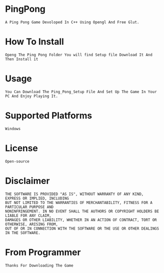 # PingPong

    A Ping Pong Game Devoloped In C++ Using Opengl And Free Glut.
    
# How To Install

    Openg The Ping Pong Folder You will find Setup file Download It And Then Install it 

# Usage

    You Can Download The Ping_Pong_Setup File And Set Up The Game In Your PC And Enjoy Playing It.

# Supported Platforms

    Windows

# License

    Open-source

# Disclaimer

    THE SOFTWARE IS PROVIDED "AS IS", WITHOUT WARRANTY OF ANY KIND, EXPRESS OR IMPLIED, INCLUDING 
    BUT NOT LIMITED TO THE WARRANTIES OF MERCHANTABILITY, FITNESS FOR A PARTICULAR PURPOSE AND 
    NONINFRINGEMENT. IN NO EVENT SHALL THE AUTHORS OR COPYRIGHT HOLDERS BE LIABLE FOR ANY CLAIM, 
    DAMAGES OR OTHER LIABILITY, WHETHER IN AN ACTION OF CONTRACT, TORT OR OTHERWISE, ARISING FROM,
    OUT OF OR IN CONNECTION WITH THE SOFTWARE OR THE USE OR OTHER DEALINGS IN THE SOFTWARE.

# From Programmer

    Thanks For Downloading The Game
